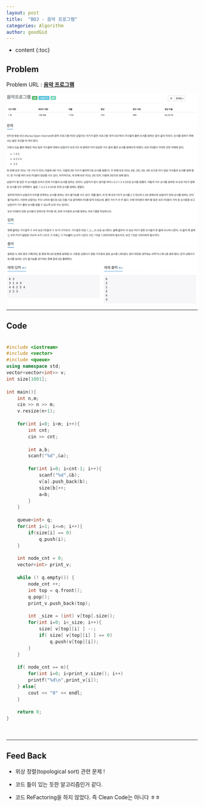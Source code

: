 ```yaml
---
layout: post
title:  "BOJ - 음악 프로그램"
categories: Algorithm
author: goodGid
---
```

* content
{:toc}


## Problem
Problem URL : **[음악 프로그램](https://www.acmicpc.net/problem/2623)**


![](/assets/img/algorithm/2623_1.png)
![](/assets/img/algorithm/2623_2.png)



---
 
## Code
``` cpp

#include <iostream>
#include <vector>
#include <queue>
using namespace std;
vector<vector<int>> v;
int size[1001];

int main(){
    int n,m;
    cin >> n >> m;
    v.resize(n+1);
    
    for(int i=0; i<m; i++){
        int cnt;
        cin >> cnt;
        
        int a,b;
        scanf("%d",&a);
        
        for(int i=0; i<cnt-1; i++){
            scanf("%d",&b);
            v[a].push_back(b);
            size[b]++;
            a=b;
        }
    }
    
    queue<int> q;
    for(int i=1; i<=n; i++){
        if(size[i] == 0)
            q.push(i);
    }
    
    int node_cnt = 0;
    vector<int> print_v;
    
    while (! q.empty()) {
        node_cnt ++;
        int top = q.front();
        q.pop();
        print_v.push_back(top);
        
        int _size = (int) v[top].size();
        for(int i=0; i<_size; i++){
            size[ v[top][i] ] --;
            if( size[ v[top][i] ] == 0)
                q.push(v[top][i]);
        }
    }

    if( node_cnt == n){
        for(int i=0; i<print_v.size(); i++)
        printf("%d\n",print_v[i]);
    } else{
        cout << "0" << endl;
    }
    
    return 0;
}




```

---

## Feed Back 
* 위상 정렬(topological sort) 관련 문제 !

* 코드 틀이 있는 듯한 알고리즘인거 같다.

* 코드 ReFactoring을 하지 않았다. 즉 Clean Code는 아니다 ㅎㅎ
